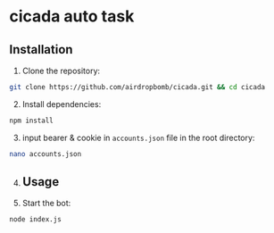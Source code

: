 # cicada auto task

## Installation

1. Clone the repository:
```bash
git clone https://github.com/airdropbomb/cicada.git && cd cicada
```

2. Install dependencies:
```bash
npm install
```

3. input bearer & cookie in `accounts.json` file in the root directory:
```bash
nano accounts.json
```

4. ## Usage

1. Start the bot:
```bash
node index.js
```

